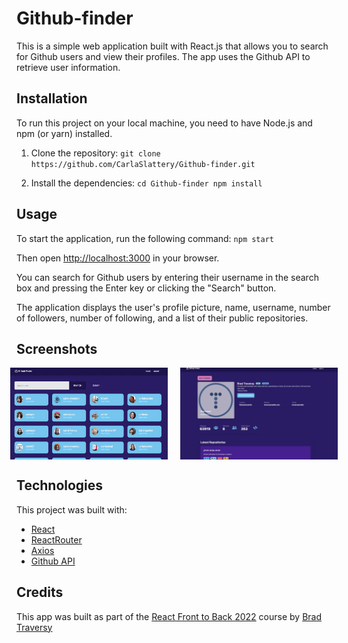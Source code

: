 # Github-finder

This is a simple web application built with React.js that allows you to search for Github users and view their profiles. The app uses the Github API to retrieve user information.

## Installation

To run this project on your local machine, you need to have Node.js and npm (or yarn) installed.

1. Clone the repository:
`git clone https://github.com/CarlaSlattery/Github-finder.git`

2. Install the dependencies:
`cd Github-finder
npm install`

## Usage

To start the application, run the following command:
`npm start`

Then open [http://localhost:3000](http://localhost:3000) in your browser.

You can search for Github users by entering their username in the search box and pressing the Enter key or clicking the "Search" button.

The application displays the user's profile picture, name, username, number of followers, number of following, and a list of their public repositories.

## Screenshots

<div style="display: flex; justify-content: center;">
  <img src="./public/GithubFinder.pic1.png" alt="Alt Text 1" style="max-width: 50%; margin-right: 20px;">
  <img src="./public/GithubFinder.pic2.png" alt="Alt Text 2" style="max-width: 50%;">
</div>


## Technologies

This project was built with:
* [React](https://react.dev/)
* [ReactRouter](https://reactrouter.com/en/main)
* [Axios](https://axios-http.com/docs/intro)
* [Github API](https://docs.github.com/en/rest?apiVersion=2022-11-28)

## Credits

This app was built as part of the [React Front to Back 2022](https://www.skillshare.com/en/search?query=brad+traversy&searchMethod=naturalLang) course by [Brad Traversy](https://twitter.com/traversymedia) 
